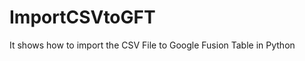 ImportCSVtoGFT
==============

It shows how to import the CSV File to Google Fusion Table in Python
